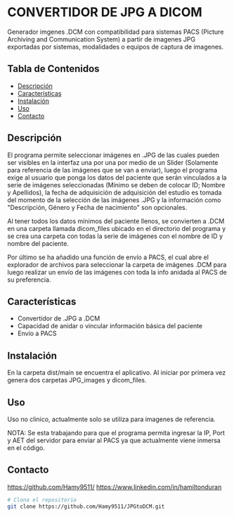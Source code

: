 # CONVERTIDOR DE JPG A DICOM

Generador imgenes .DCM con compatibilidad para sistemas PACS (Picture Archiving and Communication System) a partir
de imagenes JPG exportadas por sistemas, modalidades o equipos de captura de imagenes.
## Tabla de Contenidos

- [Descripción](#descripción)
- [Características](#características)
- [Instalación](#instalación)
- [Uso](#uso)
- [Contacto](#contacto)

## Descripción

El programa permite seleccionar imágenes en .JPG de las cuales pueden ser visibles en la interfaz una por una por medio de un Slider
(Solamente para referencia de las imágenes que se van a enviar), luego el programa exige al usuario que ponga los datos del paciente
que serán vinculados a la serie de imágenes seleccionadas (Mínimo se deben de colocar ID; Nombre y Apellidos), la fecha de adquisición
de adquisición del estudio es tomada del momento de la selección de las imágenes .JPG y la información como "Descripción, Género y Fecha de nacimiento"
son opcionales.

Al tener todos los datos mínimos del paciente llenos, se convierten a .DCM en una carpeta llamada dicom_files ubicado en el directorio del programa
y se crea una carpeta con todas la serie de imágenes con el nombre de ID y nombre del paciente.

Por último se ha añadido una función de envío a PACS, el cual abre el explorador de archivos para seleccionar la carpeta de imágenes  .DCM
para luego realizar un envío de las imágenes con toda la info anidada al PACS de su preferencia.

## Características

- Convertidor de .JPG a .DCM
- Capacidad de anidar o vincular información básica del paciente
- Envío a PACS

## Instalación

En la carpeta dist/main se encuentra el aplicativo. Al iniciar por primera vez genera dos carpetas JPG_images y dicom_files.

## Uso
Uso no clinico, actualmente solo se utiliza para imagenes de referencia.

NOTA: Se esta trabajando para que el programa permita ingresar la IP, Port y AET del servidor para enviar al PACS ya que actualmente viene inmersa en el código.

## Contacto

https://github.com/Hamy9511/
https://www.linkedin.com/in/hamiltonduran

```bash
# Clona el repositorio
git clone https://github.com/Hamy9511/JPGtoDCM.git
